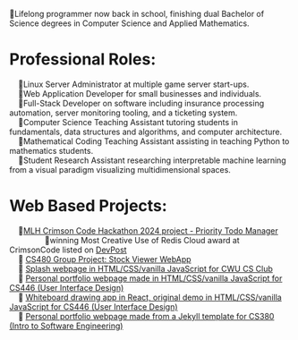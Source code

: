 🔹Lifelong programmer now back in school, finishing dual Bachelor of Science degrees in Computer Science and Applied Mathematics.      

# Professional Roles:    
&nbsp;&nbsp;&nbsp;&nbsp;🔹Linux Server Administrator at multiple game server start-ups.    
&nbsp;&nbsp;&nbsp;&nbsp;🔹Web Application Developer for small businesses and individuals.    
&nbsp;&nbsp;&nbsp;&nbsp;🔹Full-Stack Developer on software including insurance processing automation, server monitoring tooling, and a ticketing system.    
&nbsp;&nbsp;&nbsp;&nbsp;🔹Computer Science Teaching Assistant tutoring students in fundamentals, data structures and algorithms, and computer architecture.    
&nbsp;&nbsp;&nbsp;&nbsp;🔹Mathematical Coding Teaching Assistant assisting in teaching Python to mathematics students.    
&nbsp;&nbsp;&nbsp;&nbsp;🔹Student Research Assistant researching interpretable machine learning from a visual paradigm visualizing multidimensional spaces.    

# Web Based Projects:    
&nbsp;&nbsp;&nbsp;&nbsp;🔹[MLH Crimson Code Hackathon 2024 project - Priority Todo Manager](https://github.com/CWUsers/Priority-Todo-Manager)    
&nbsp;&nbsp;&nbsp;&nbsp;&nbsp;&nbsp;&nbsp;&nbsp;&nbsp;&nbsp;&nbsp;&nbsp;&nbsp;&nbsp;&nbsp;&nbsp;🔹winning Most Creative Use of Redis Cloud award at CrimsonCode listed on [DevPost](https://devpost.com/software/priority-todo-manager)    
&nbsp;&nbsp;&nbsp;&nbsp;🔹 [CS480 Group Project: Stock Viewer WebApp](https://github.com/CS480-Group-E/StockViewer-WebApp)    
&nbsp;&nbsp;&nbsp;&nbsp;🔹 [Splash webpage in HTML/CSS/vanilla JavaScript for CWU CS Club](https://cwu-cs-club.github.io/club-webpage-splash/)    
&nbsp;&nbsp;&nbsp;&nbsp;🔹 [Personal portfolio webpage made in HTML/CSS/vanilla JavaScript for CS446 (User Interface Design)](https://avaavarai.github.io/cs446-portfolio-webpage/)    
&nbsp;&nbsp;&nbsp;&nbsp;🔹 [Whiteboard drawing app in React, original demo in HTML/CSS/vanilla JavaScript for CS446 (User Interface Design)](https://avaavarai.github.io/CS446_MapMaker/)  
&nbsp;&nbsp;&nbsp;&nbsp;🔹 [Personal portfolio webpage made from a Jekyll template for CS380 (Intro to Software Engineering)](https://avaavarai.github.io/AvaAvarai.github.io.CS380/)    
